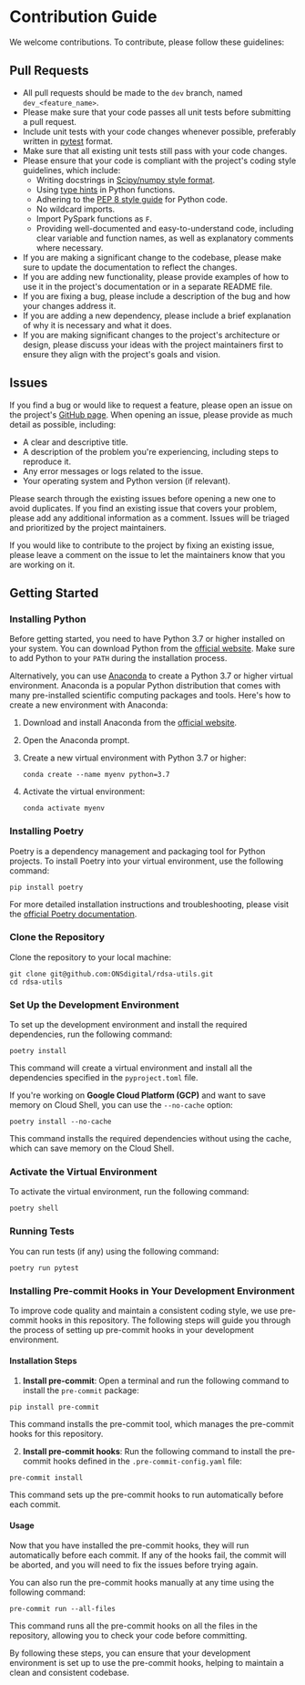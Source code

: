 # Contribution Guide

We welcome contributions. To contribute, please follow these guidelines:

## Pull Requests

- All pull requests should be made to the `dev` branch, named `dev_<feature_name>`.
- Please make sure that your code passes all unit tests before submitting a pull request.
- Include unit tests with your code changes whenever possible, preferably written in [pytest](https://docs.pytest.org/en/stable/) format.
- Make sure that all existing unit tests still pass with your code changes.
- Please ensure that your code is compliant with the project's coding style guidelines, which include:
  - Writing docstrings in [Scipy/numpy style format](https://numpydoc.readthedocs.io/en/latest/format.html).
  - Using [type hints](https://docs.python.org/3/library/typing.html) in Python functions.
  - Adhering to the [PEP 8 style guide](https://www.python.org/dev/peps/pep-0008/) for Python code.
  - No wildcard imports.
  - Import PySpark functions as `F`.
  - Providing well-documented and easy-to-understand code, including clear variable and function names, as well as explanatory comments where necessary.
- If you are making a significant change to the codebase, please make sure to update the documentation to reflect the changes.
- If you are adding new functionality, please provide examples of how to use it in the project's documentation or in a separate README file.
- If you are fixing a bug, please include a description of the bug and how your changes address it.
- If you are adding a new dependency, please include a brief explanation of why it is necessary and what it does.
- If you are making significant changes to the project's architecture or design, please discuss your ideas with the project maintainers first to ensure they align with the project's goals and vision.

## Issues

If you find a bug or would like to request a feature, please open an issue on the project's [GitHub page](https://github.com/ONSdigital/rdsa-utils/issues). When opening an issue, please provide as much detail as possible, including:

- A clear and descriptive title.
- A description of the problem you're experiencing, including steps to reproduce it.
- Any error messages or logs related to the issue.
- Your operating system and Python version (if relevant).

Please search through the existing issues before opening a new one to avoid duplicates. If you find an existing issue that covers your problem, please add any additional information as a comment. Issues will be triaged and prioritized by the project maintainers.

If you would like to contribute to the project by fixing an existing issue, please leave a comment on the issue to let the maintainers know that you are working on it.

## Getting Started

### Installing Python

Before getting started, you need to have Python 3.7 or higher installed on your system. You can download Python from the [official website](https://www.python.org/downloads/). Make sure to add Python to your `PATH` during the installation process.

Alternatively, you can use [Anaconda](https://www.anaconda.com/download) to create a Python 3.7 or higher virtual environment. Anaconda is a popular Python distribution that comes with many pre-installed scientific computing packages and tools. Here's how to create a new environment with Anaconda:

1. Download and install Anaconda from the [official website](https://www.anaconda.com/download).
2. Open the Anaconda prompt.
3. Create a new virtual environment with Python 3.7 or higher:

    ```
    conda create --name myenv python=3.7
    ```
4. Activate the virtual environment:

    ```
    conda activate myenv
    ```

### Installing Poetry

Poetry is a dependency management and packaging tool for Python projects. To install Poetry into your virtual environment, use the following command:

```
pip install poetry
```

For more detailed installation instructions and troubleshooting, please visit the [official Poetry documentation](https://python-poetry.org/docs/#installation).

### Clone the Repository

Clone the repository to your local machine:

```
git clone git@github.com:ONSdigital/rdsa-utils.git
cd rdsa-utils
```

### Set Up the Development Environment

To set up the development environment and install the required dependencies, run the following command:

```
poetry install
```

This command will create a virtual environment and install all the dependencies specified in the `pyproject.toml` file.

If you're working on **Google Cloud Platform (GCP)** and want to save memory on Cloud Shell, you can use the `--no-cache` option:

```
poetry install --no-cache
```

This command installs the required dependencies without using the cache, which can save memory on the Cloud Shell.

### Activate the Virtual Environment

To activate the virtual environment, run the following command:

```
poetry shell
```

### Running Tests

You can run tests (if any) using the following command:

```
poetry run pytest
```

### Installing Pre-commit Hooks in Your Development Environment

To improve code quality and maintain a consistent coding style, we use pre-commit hooks in this repository. The following steps will guide you through the process of setting up pre-commit hooks in your development environment.

#### Installation Steps

1. **Install pre-commit**: Open a terminal and run the following command to install the `pre-commit` package:

```
pip install pre-commit
```

This command installs the pre-commit tool, which manages the pre-commit hooks for this repository.

2. **Install pre-commit hooks**: Run the following command to install the pre-commit hooks defined in the `.pre-commit-config.yaml` file:

```
pre-commit install
```

This command sets up the pre-commit hooks to run automatically before each commit.

#### Usage

Now that you have installed the pre-commit hooks, they will run automatically before each commit. If any of the hooks fail, the commit will be aborted, and you will need to fix the issues before trying again.

You can also run the pre-commit hooks manually at any time using the following command:

```
pre-commit run --all-files
```

This command runs all the pre-commit hooks on all the files in the repository, allowing you to check your code before committing.

By following these steps, you can ensure that your development environment is set up to use the pre-commit hooks, helping to maintain a clean and consistent codebase.